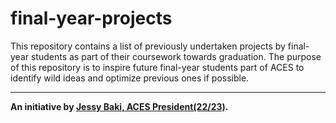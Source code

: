 # final-year-projects
This repository contains a list of previously undertaken projects by final-year students as part of their coursework towards graduation. The purpose of this repository is to inspire future final-year students part of ACES to identify wild ideas and optimize previous ones if possible.



---
**An initiative by [Jessy Baki, ACES President(22/23)](github.com/blackdreamer15).**

